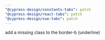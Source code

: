 ```yaml
---
"@cypress-design/constants-tabs": patch
"@cypress-design/react-tabs": patch
"@cypress-design/vue-tabs": patch
---
```


add a missing class to the border-b (underline)
